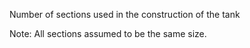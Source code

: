Number of sections used in the construction of the tank

Note: All sections assumed to be the same size.

